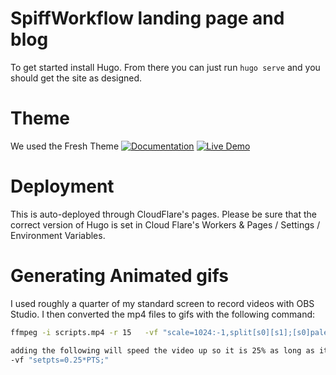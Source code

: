 # SpiffWorkflow landing page and blog

To get started install Hugo. From there you can just run ```hugo serve``` and you should get the site as designed.

# Theme
We used the Fresh Theme
[![Documentation](https://img.shields.io/badge/Documentation-red)](https://stefma.github.io/hugo-fresh) 
[![Live Demo](https://img.shields.io/badge/Live%20Demo-blue)](https://hugo-fresh.vercel.app)

# Deployment
This is auto-deployed through CloudFlare's pages.  Please be sure that the correct version of Hugo is set in Cloud Flare's Workers & Pages / Settings / Environment Variables.

# Generating Animated gifs 
I used roughly a quarter of my standard screen to record videos with OBS Studio.
I then converted the mp4 files to gifs with the following command:
```bash
ffmpeg -i scripts.mp4 -r 15   -vf "scale=1024:-1,split[s0][s1];[s0]palettegen[p];[s1][p]paletteuse" scripts.gif 

adding the following will speed the video up so it is 25% as long as it was originally.
-vf "setpts=0.25*PTS;"
```
